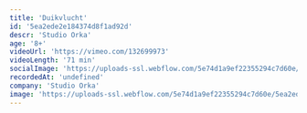 ```yaml
---
title: 'Duikvlucht'
id: '5ea2ede2e184374d8f1ad92d'
descr: 'Studio Orka'
age: '8+'
videoUrl: 'https://vimeo.com/132699973'
videoLength: '71 min'
socialImage: 'https://uploads-ssl.webflow.com/5e74d1a9ef22355294c7d60e/5ea2ed37f5ab6830780c7d6e_%C2%A9PhileDeprez2145.jpg'
recordedAt: 'undefined'
company: 'Studio Orka'
image: 'https://uploads-ssl.webflow.com/5e74d1a9ef22355294c7d60e/5ea2ed37f5ab6830780c7d6e_%C2%A9PhileDeprez2145.jpg'
---
```

